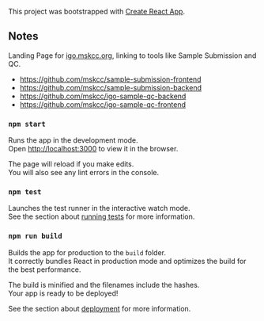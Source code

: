 This project was bootstrapped with [Create React App](https://github.com/facebook/create-react-app).

## Notes

Landing Page for [igo.mskcc.org](igo.mskcc.org), linking to tools like Sample Submission and QC.
- https://github.com/mskcc/sample-submission-frontend
- https://github.com/mskcc/sample-submission-backend
- https://github.com/mskcc/igo-sample-qc-backend
- https://github.com/mskcc/igo-sample-qc-frontend

### `npm start`

Runs the app in the development mode.<br>
Open [http://localhost:3000](http://localhost:3000) to view it in the browser.

The page will reload if you make edits.<br>
You will also see any lint errors in the console.

### `npm test`

Launches the test runner in the interactive watch mode.<br>
See the section about [running tests](https://facebook.github.io/create-react-app/docs/running-tests) for more information.

### `npm run build`

Builds the app for production to the `build` folder.<br>
It correctly bundles React in production mode and optimizes the build for the best performance.

The build is minified and the filenames include the hashes.<br>
Your app is ready to be deployed!

See the section about [deployment](https://facebook.github.io/create-react-app/docs/deployment) for more information.

